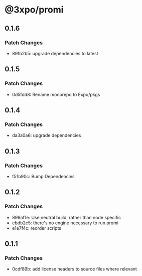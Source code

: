 # @3xpo/promi

## 0.1.6

### Patch Changes

- 89fb2b5: upgrade dependencies to latest

## 0.1.5

### Patch Changes

- 0d5fdd8: Rename monorepo to Expo/pkgs

## 0.1.4

### Patch Changes

- da3a0a6: upgrade dependencies

## 0.1.3

### Patch Changes

- f51b90c: Bump Dependencies

## 0.1.2

### Patch Changes

- 899af1e: Use neutral build, rather than node specific
- ebdb2c5: there's no engine necessary to run promi
- e1e7f4c: reorder scripts

## 0.1.1

### Patch Changes

- 0cdf89b: add license headers to source files where relevant
